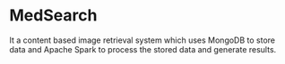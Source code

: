 # MedSearch
It a content based image retrieval system which uses MongoDB to store data and Apache Spark to process the stored data and generate results.
